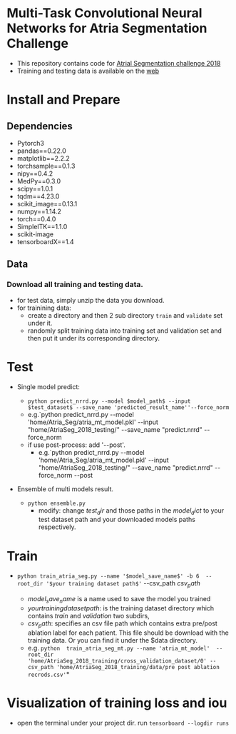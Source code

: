 # Multi-Task Convolutional Neural Networks for Atria Segmentation Challenge

- This repository contains code for [Atrial Segmentation challenge 2018](http://atriaseg2018.cardiacatlas.org/)
- Training and testing data is available on the [web](http://atriaseg2018.cardiacatlas.org/data/)


# Install and Prepare
## Dependencies
- Pytorch3
- pandas==0.22.0
- matplotlib==2.2.2
- torchsample==0.1.3
- nipy==0.4.2
- MedPy==0.3.0
- scipy==1.0.1
- tqdm==4.23.0
- scikit_image==0.13.1
- numpy==1.14.2
- torch==0.4.0
- SimpleITK==1.1.0
- scikit-image
- tensorboardX==1.4

## Data
### Download all training and testing data.
 - for test data, simply unzip the data you download.
 - for trainining data:
    - create a directory and then 2 sub directory `train` and `validate` set under it.
    - randomly split training data into training set and validation set and then put it under its corresponding directory.


# Test
- Single model predict:
    - `python predict_nrrd.py --model $model_path$ --input $test_dataset$ --save_name 'predicted_result_name''--force_norm`
    - e.g.`python predict_nrrd.py --model 'home/Atria_Seg/atria_mt_model.pkl' --input "home/AtriaSeg_2018_testing/"  --save_name "predict.nrrd" --force_norm
    - if use post-process: add '--post'.
        - e.g.`python predict_nrrd.py --model 'home/Atria_Seg/atria_mt_model.pkl' --input "home/AtriaSeg_2018_testing/"  --save_name "predict.nrrd" --force_norm --post


- Ensemble of multi models result.
    - `python ensemble.py`
        - modify: change $test_dir$ and those paths in the $model_dict$ to your test dataset path and your downloaded models paths respectively.


# Train
- `python train_atria_seg.py --name '$model_save_name$' -b 6  --root_dir '$your training dataset path$'` --csv_path $csv_path$
    - $model_save_name$ is a name used to save the model you trained
    - $your training dataset path$: is the training dataset directory which contains *train* and *validation* two subdirs,
    - $csv_path$: specifies an csv file path which contains extra pre/post ablation label for each patient. This file should be download with the training data. Or you can find it under the $data directory.

    * e.g. `python  train_atria_seg_mt.py --name 'atria_mt_model'  --root_dir 'home/AtriaSeg_2018_training/cross_validation_dataset/0' --csv_path 'home/AtriaSeg_2018_training/data/pre post ablation recrods.csv'`*


# Visualization of training loss and iou
- open the terminal under your project dir. run `tensorboard --logdir runs`